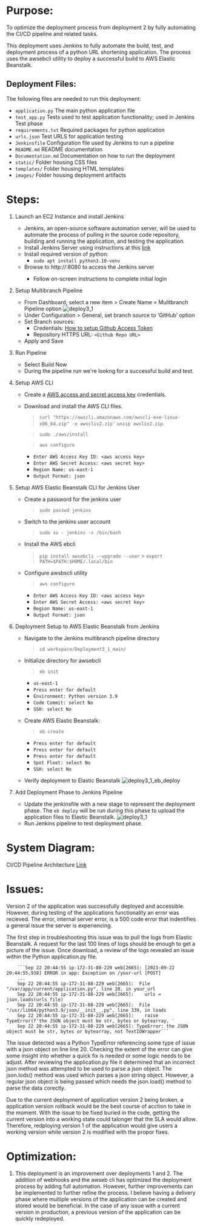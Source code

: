 # Purpose:

To optimize the deployment process from deployment 2 by fully automating the CI/CD pipeline and related tasks.

This deployment uses Jenkins to fully automate the build, test, and deployment process of a python URL shortening application. The process uses the awsebcli utility to deploy a successful build to AWS Elastic Beanstalk.

## Deployment Files:

The following files are needed to run this deployment:

- `application.py` The main python application file
- `test_app.py` Tests used to test application functionality; used in Jenkins Test phase
- `requirements.txt` Required packages for python application
- `urls.json` Test URLS for application testing
- `Jenkinsfile` Configuration file used by Jenkins to run a pipeline
- `README.md` README documentation
- `Documentation.md` Documentation on how to run the deployment
- `static/` Folder housing CSS files
- `templates/` Folder housing HTML templates
- `images/` Folder housing deployment artifacts

# Steps:

1.  Launch an EC2 Instance and install Jenkins

    - Jenkins, an open-source software automation server, will be used to automate the process of pulling in the source code repository, building and running the application, and testing the application.
    - Install Jenkins Server using instructions at this [link](https://pkg.jenkins.io/debian/)
    - Install required version of python:
      - `sudo apt install python3.10-venv`
    - Browse to http://<instance public IP>:8080 to access the Jenkins server
      - Follow on-screen instructions to complete initial login

2.  Setup Multibranch Pipeline

    - From Dashboard, select a new item > Create Name > Mulitbranch Pipeline option
      ![deploy3_1](images/)<br>
    - Under Configuration > General, set branch source to ‘GitHub’ option
    - Set Branch sources:
      - Credentials: [How to setup Github Access Token](https://docs.github.com/en/enterprise-server@3.8/authentication/keeping-your-account-and-data-secure/managing-your-personal-access-tokens)
      - Repository HTTPS URL: `<Github Repo URL>`
    - Apply and Save

3.  Run Pipeline

    - Select Build Now
    - During the pipeline run we're lookng for a successful build and test.

4.  Setup AWS CLI

    - Create a [AWS access and secret access key](https://docs.aws.amazon.com/IAM/latest/UserGuide/id_credentials_access-keys.html#Using_CreateAccessKey) credentials.
    - Download and install the AWS CLI files.

      > `curl "https://awscli.amazonaws.com/awscli-exe-linux-x86_64.zip" -o awscliv2.zip'` `unzip awsliv2.zip`

      > `sudo ./aws/install`

      > `aws configure`

      - `Enter AWS Access Key ID: <aws access key>`
      - `Enter AWS Secret Access: <aws secret key>`
      - `Region Name: us-east-1`
      - `Output Format: json`

5.  Setup AWS Elastic Beanstalk CLI for Jenkins User

    - Create a password for the jenkins user
      > `sudo passwd jenkins`
    - Switch to the jenkins user account
      > `sudo su - jenkins -s /bin/bash`
    - Install the AWS ebcli
      > `pip install awsebcli --upgrade --user` > `export PATH=$PATH:$HOME/.local/bin`
    - Configure awsbscli utility
      > `aws configure`
      - `Enter AWS Access Key ID: <aws access key>`
      - `Enter AWS Secret Access: <aws secret key>`
      - `Region Name: us-east-1`
      - `Output Format: json`

6.  Deployment Setup to AWS Elastic Beanstalk from Jenkins

    - Navigate to the Jenkins multibranch pipeline directory
      > `cd workspace/Deployment3_1_main/`
    - Initialize directory for awsebcli
      > `eb init`
      - `us-east-1`
      - `Press enter for default`
      - `Environment: Python version 3.9`
      - `Code Commit: select No`
      - `SSH: select No`
    - Create AWS Elastic Beanstalk:

      > `eb create`

      - `Press enter for default`
      - `Press enter for default`
      - `Press enter for default`
      - `Spot Fleet: select No`
      - `SSH: select No`

    - Verify deployment to Elastic Beanstalk
      ![deploy3_1_eb_deploy](images/)<br>

7.  Add Deployment Phase to Jenkins Pipeline

    - Update the jenkinsfile with a new stage to represent the deployment phase. The `eb deploy` will be run during this phase to upload the application files to Elastic Beanstalk.
      ![deploy3_1](images/)<br>
    - Run Jenkins pipeline to test deployment phase.

# System Diagram:

CI/CD Pipeline Architecture [Link](https://github.com/kaedmond24/python_url_shortener_app_deployment_3/blob/main/c4_deployment_3_1.png)

# Issues:

Version 2 of the application was successfully deployed and accessible. However, during testing of the applications functionality an error was recieved. The error, internal server error, is a 500 code error that indentifies a general issue the server is experiencing.

The first step in troubleshooting this issue was to pull the logs from Elastic Beanstalk. A request for the last 100 lines of logs should be enough to get a picture of the issue. Once download, a review of the logs revealed an issue within the Python application.py file.

        ```Sep 22 20:44:55 ip-172-31-88-229 web[2665]: [2023-09-22 20:44:55,938] ERROR in app: Exception on /your-url [POST]
        ...
        Sep 22 20:44:55 ip-172-31-88-229 web[2665]:  File "/var/app/current/application.py", line 20, in your_url
        Sep 22 20:44:55 ip-172-31-88-229 web[2665]:    urls = json.loads(urls_file)
        Sep 22 20:44:55 ip-172-31-88-229 web[2665]:  File "/usr/lib64/python3.9/json/__init__.py", line 339, in loads
        Sep 22 20:44:55 ip-172-31-88-229 web[2665]:    raise TypeError(f'the JSON object must be str, bytes or bytearray, '
        Sep 22 20:44:55 ip-172-31-88-229 web[2665]: TypeError: the JSON object must be str, bytes or bytearray, not TextIOWrapper```

The issue detected was a Python TypeError referencing some type of issue with a json object on line line 20. Checking the extent of the error can give some insight into whether a quick fix is needed or some logic needs to be adjust. After reviewing the application.py file it determined that an incorrect json method was attempted to be used to parse a json object. The json.lods() method was used which parses a json string object. However, a regular json object is being passed which needs the json.load() method to parse the data corectly.

Due to the current deployment of application version 2 being broken, a application version rollback would be the best course of acction to take in the moment. With the issue to be fixed buried in the code, getting the current version into a working state could talonger that the SLA would allow. Therefore, redploying version 1 of the application would give users a working version while version 2 is modified with the propor fixes.

# Optimization:

1. This deployment is an improvement over deployments 1 and 2. The addition of webhooks and the awseb cli has optimized the deployment process by adding full automation. However, further improvements can be implemented to further refine the process. I believe having a delivery phase where multiple versions of the application can be created and stored would be beneficial. In the case of any issue with a current version in production, a previous version of the application can be quickly redeployed.

